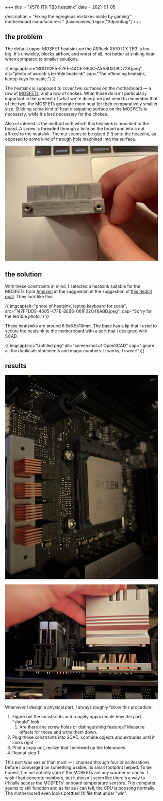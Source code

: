 +++
title = "X570 ITX TB3 heatsink"
date = 2021-01-05

description = "Fixing the egregious mistakes made by gaming™ motherboard manufacturers."
[taxonomies]
tags=["3dprinting"]
+++

## the problem

The default upper MOSFET heatsink on the ASRock X570 ITX TB3 is too big. It's unwieldy, blocks airflow, and worst of all, not better at sinking heat when compared to smaller solutions.

<!-- more -->

{{ imgcap(src="BDD112F5-F7EE-44CE-9F4C-A5A8D8D8D728.jpeg", alt="photo of asrock's terrible heatsink" cap="The offending heatsink, laptop keys
for scale.") }}

The heatsink is supposed to cover two surfaces on the motherboard — a row of [MOSFETs](https://www.renesas.com/us/en/document/dst/isl99227-isl99227b-datasheet), and a row of chokes. What those *do* isn't particularly important in the context of what we're doing: we just need to remember that of the two, the MOSFETs generate more heat for their comparatively smaller size. Sticking some kind of heat dissipating surface on the MOSFETs is necessary, while it's less necessary for the chokes.

Also of interest is the method with which this heatsink is mounted to the board. A screw is threaded through a hole on the board and into a nut affixed to the heatsink. The nut seems to be glued (!!!) onto the heatsink, as opposed to some kind of through hole machined into the surface. 

![A shot of the mounting situation with half of my hand in the frame.](80D95EA2-0FC0-4558-BB48-3EA47A685252.jpeg)


## the solution

With these constraints in mind, I selected a heatsink suitable for the MOSFETs from [Amazon](https://smile.amazon.com/gp/product/B077VQTB6Q/) at the suggestion at the suggestion of [this Reddit post](https://old.reddit.com/r/sffpc/comments/daj1rd/vrm_heatsink_swap_on_asrock_x570_itxtb3/). They look like this:

{{ imgcap(alt="photo of heatsink, laptop keyboard for scale", src="147FFDD9-4605-47FE-BEB6-061F02C46ABD.jpeg", cap="Sorry for the terrible photo.") }}


These heatsinks are around 6.5x6.5x10mm. The base has a lip that I used to secure the heatsink to the motherboard with a part that I designed with SCAD.

{{ imgcap(src="Untitled.png" alt="screenshot of OpenSCAD" cap="Ignore all the duplicate statements
and magic numbers. It works, I swear!")}}

## results

![photo of heatsink mount with cpu out of focus](D4DBFA49-1854-4B44-AB98-68072B910DC7.jpeg)

![photo with new and old heatsink mount together](D98F40A5-D7C8-4B6B-88C9-C3A4705B7657.jpeg)

Whenever I design a physical part, I always roughly follow this procedure:

1. Figure out the constraints and roughly approximate how the part "should" look
   1. Are there any screw holes or distinguishing features? Measure offsets for those and write them down.
2. Plug those constraints into SCAD, combine objects and extrudes until it looks right
3. Print a copy out, realize that I screwed up the tolerances
4. Repeat step 1

This part was easier than most — I churned through four or so iterations before I converged on something usable. Its small footprint helped. To be honest, I'm not entirely sure if the MOSFETs are any warmer or cooler. I wish I had concrete numbers, but it doesn't seem like there's a way to trivially access the MOSFETs' onboard temperature sensors. The computer seems to still function and as far as I can tell, the CPU is boosting normally. The motherboard even looks prettier! I'll file that under "win".
